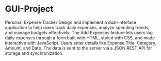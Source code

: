 # GUI-Project
Personal Expense Tracker
Design and implement a dual-interface application to help users track daily expenses, analyze spending trends, and manage budgets effectively. The Add Expenses feature lets users log daily expenses through a form built with HTML, styled with CSS, and made interactive with JavaScript. Users enter details like Expense Title, Category, Amount, and Date. The data is sent to the server via a JSON REST API for storage and synchronization.
